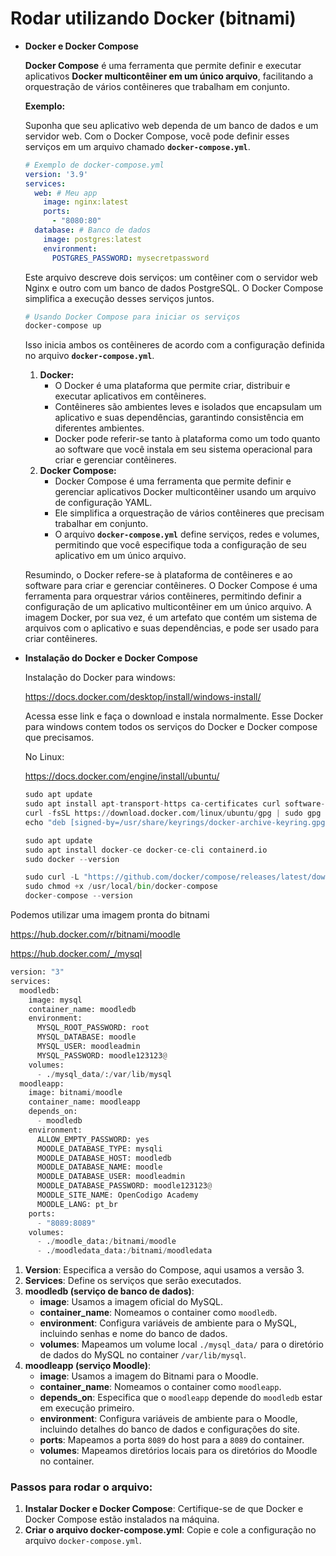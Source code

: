# Rodar utilizando Docker (bitnami)

- **Docker e Docker Compose**
    
    **Docker Compose** é uma ferramenta que permite definir e executar aplicativos **Docker multicontêiner em um único arquivo**, facilitando a orquestração de vários contêineres que trabalham em conjunto.
    
    **Exemplo:**
    
    Suponha que seu aplicativo web dependa de um banco de dados e um servidor web. Com o Docker Compose, você pode definir esses serviços em um arquivo chamado **`docker-compose.yml`**.
    
    ```yaml
    # Exemplo de docker-compose.yml
    version: '3.9'
    services:
      web: # Meu app
        image: nginx:latest
        ports:
          - "8080:80"
      database: # Banco de dados
        image: postgres:latest
        environment:
          POSTGRES_PASSWORD: mysecretpassword
    
    ```
    
    Este arquivo descreve dois serviços: um contêiner com o servidor web Nginx e outro com um banco de dados PostgreSQL. O Docker Compose simplifica a execução desses serviços juntos.
    
    ```bash
    # Usando Docker Compose para iniciar os serviços
    docker-compose up
    ```
    
    Isso inicia ambos os contêineres de acordo com a configuração definida no arquivo **`docker-compose.yml`**.
    
    1. **Docker:**
        - O Docker é uma plataforma que permite criar, distribuir e executar aplicativos em contêineres.
        - Contêineres são ambientes leves e isolados que encapsulam um aplicativo e suas dependências, garantindo consistência em diferentes ambientes.
        - Docker pode referir-se tanto à plataforma como um todo quanto ao software que você instala em seu sistema operacional para criar e gerenciar contêineres.
    2. **Docker Compose:**
        - Docker Compose é uma ferramenta que permite definir e gerenciar aplicativos Docker multicontêiner usando um arquivo de configuração YAML.
        - Ele simplifica a orquestração de vários contêineres que precisam trabalhar em conjunto.
        - O arquivo **`docker-compose.yml`** define serviços, redes e volumes, permitindo que você especifique toda a configuração de seu aplicativo em um único arquivo.
    
    Resumindo, o Docker refere-se à plataforma de contêineres e ao software para criar e gerenciar contêineres. O Docker Compose é uma ferramenta para orquestrar vários contêineres, permitindo definir a configuração de um aplicativo multicontêiner em um único arquivo. A imagem Docker, por sua vez, é um artefato que contém um sistema de arquivos com o aplicativo e suas dependências, e pode ser usado para criar contêineres.
    
- **Instalação do Docker e Docker Compose**
    
    Instalação do Docker para windows:
    
    https://docs.docker.com/desktop/install/windows-install/
    
    Acessa esse link e faça o download e instala normalmente. Esse Docker para windows contem todos os serviços do Docker e Docker compose que precisamos. 
    
    No Linux:
    
    https://docs.docker.com/engine/install/ubuntu/
    
    ```python
    sudo apt update
    sudo apt install apt-transport-https ca-certificates curl software-properties-common
    curl -fsSL https://download.docker.com/linux/ubuntu/gpg | sudo gpg --dearmor -o /usr/share/keyrings/docker-archive-keyring.gpg
    echo "deb [signed-by=/usr/share/keyrings/docker-archive-keyring.gpg] https://download.docker.com/linux/ubuntu $(lsb_release -cs) stable" | sudo tee /etc/apt/sources.list.d/docker.list > /dev/null
    
    sudo apt update
    sudo apt install docker-ce docker-ce-cli containerd.io
    sudo docker --version
    
    sudo curl -L "https://github.com/docker/compose/releases/latest/download/docker-compose-$(uname -s)-$(uname -m)" -o /usr/local/bin/docker-compose
    sudo chmod +x /usr/local/bin/docker-compose
    docker-compose --version
    ```
    

Podemos utilizar uma imagem pronta do bitnami

https://hub.docker.com/r/bitnami/moodle

https://hub.docker.com/_/mysql

```python
version: "3"
services:
  moodledb:
    image: mysql
    container_name: moodledb
    environment:
      MYSQL_ROOT_PASSWORD: root
      MYSQL_DATABASE: moodle
      MYSQL_USER: moodleadmin
      MYSQL_PASSWORD: moodle123123@
    volumes:
      - ./mysql_data/:/var/lib/mysql
  moodleapp:
    image: bitnami/moodle
    container_name: moodleapp
    depends_on:
      - moodledb
    environment:
      ALLOW_EMPTY_PASSWORD: yes
      MOODLE_DATABASE_TYPE: mysqli
      MOODLE_DATABASE_HOST: moodledb
      MOODLE_DATABASE_NAME: moodle
      MOODLE_DATABASE_USER: moodleadmin
      MOODLE_DATABASE_PASSWORD: moodle123123@
      MOODLE_SITE_NAME: OpenCodigo Academy
      MOODLE_LANG: pt_br
    ports:
      - "8089:8089"
    volumes:
      - ./moodle_data:/bitnami/moodle
      - ./moodledata_data:/bitnami/moodledata 
```

1. **Version**: Especifica a versão do Compose, aqui usamos a versão 3.
2. **Services**: Define os serviços que serão executados.
3. **moodledb (serviço de banco de dados)**:
    - **image**: Usamos a imagem oficial do MySQL.
    - **container_name**: Nomeamos o container como `moodledb`.
    - **environment**: Configura variáveis de ambiente para o MySQL, incluindo senhas e nome do banco de dados.
    - **volumes**: Mapeamos um volume local `./mysql_data/` para o diretório de dados do MySQL no container `/var/lib/mysql`.
4. **moodleapp (serviço Moodle)**:
    - **image**: Usamos a imagem do Bitnami para o Moodle.
    - **container_name**: Nomeamos o container como `moodleapp`.
    - **depends_on**: Especifica que o `moodleapp` depende do `moodledb` estar em execução primeiro.
    - **environment**: Configura variáveis de ambiente para o Moodle, incluindo detalhes do banco de dados e configurações do site.
    - **ports**: Mapeamos a porta `8089` do host para a `8089` do container.
    - **volumes**: Mapeamos diretórios locais para os diretórios do Moodle no container.

### Passos para rodar o arquivo:

1. **Instalar Docker e Docker Compose**: Certifique-se de que Docker e Docker Compose estão instalados na máquina.
2. **Criar o arquivo docker-compose.yml**: Copie e cole a configuração no arquivo `docker-compose.yml`.